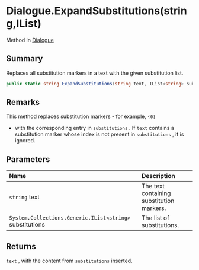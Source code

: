 # Dialogue.ExpandSubstitutions(string,IList<string>)

Method in [Dialogue](/api/csharp/yarn.dialogue.md)

## Summary


Replaces all substitution markers in a text with the given
substitution list.


```csharp
public static string ExpandSubstitutions(string text, IList<string> substitutions)
```

## Remarks


This method replaces substitution markers - for example, `{0}`
- with the corresponding entry in  <code>substitutions</code> . If  <code>text</code>  contains a
substitution marker whose index is not present in  <code>substitutions</code> , it is ignored.


## Parameters

|Name|Description|
|:---|:---|
|`string` text|The text containing substitution markers.|
|`System.Collections.Generic.IList<string>` substitutions|The list of substitutions.|

## Returns

<code>text</code> , with the content from
<code>substitutions</code>  inserted.

